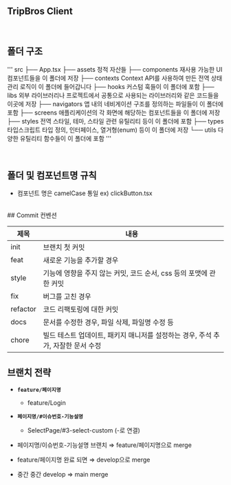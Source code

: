 ## TripBros Client
<br/>

## 폴더 구조
'''
src
├── App.tsx
├── assets  정적 자산들
├── components 재사용 가능한 UI 컴포넌트들을 이 폴더에 저장
├── contexts Context API를 사용하여 만든 전역 상태 관리 로직이 이 폴더에 들어갑니다
├── hooks 커스텀 훅들이 이 폴더에 포함
├── libs 외부 라이브러리나 프로젝트에서 공통으로 사용되는 라이브러리와 같은 코드들을 이곳에 저장
├── navigators 앱 내의 네비게이션 구조를 정의하는 파일들이 이 폴더에 포함
├── screens 애플리케이션의 각 화면에 해당하는 컴포넌트들을 이 폴더에 저장
├── styles 전역 스타일, 테마, 스타일 관련 유틸리티 등이 이 폴더에 포함
├── types 타입스크립트 타입 정의, 인터페이스, 열거형(enum) 등이 이 폴더에 저장
└── utils 다양한 유틸리티 함수들이 이 폴더에 포함
'''

<br/>

## 폴더 및 컴포넌트명 규칙
- 컴포넌트 명은 camelCase 통일 ex) clickButton.tsx 

<br/>
## Commit 컨벤션 

| 제목        | 내용                                                                             |
| ----------- | -------------------------------------------------------------------------------- |
| init        | 브랜치 첫 커밋                                                                   |
| feat        | 새로운 기능을 추가할 경우                                                        |
| style       | 기능에 영향을 주지 않는 커밋, 코드 순서, css 등의 포맷에 관한 커밋               |
| fix         | 버그를 고친 경우                                                                 |
| refactor    | 코드 리팩토링에 대한 커밋                                                        |
| docs        | 문서를 수정한 경우, 파일 삭제, 파일명 수정 등                                    |
| chore       | 빌드 테스트 업데이트, 패키지 매니저를 설정하는 경우, 주석 추가, 자잘한 문서 수정 |

## 브랜치 전략
- **`feature/페이지명`**
    - feature/Login 
- **`페이지명/#이슈번호-기능설명`**
    - SelectPage/#3-select-custom (-로 연결)

- 페이지명/이슈번호-기능설명 브랜치 ⇒ feature/페이지명으로 merge
- feature/페이지명 완료 되면 ⇒ develop으로 merge
- 중간 중간 develop ⇒ main merge